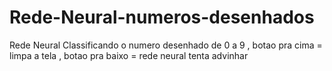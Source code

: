 # Rede-Neural-numeros-desenhados
Rede Neural Classificando o numero desenhado de 0 a 9 , botao pra cima = limpa a tela , botao pra baixo = rede neural tenta advinhar
